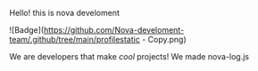 Hello! this is nova develoment

![Badge](https://github.com/Nova-develoment-team/.github/tree/main/profilestatic - Copy.png)

We are developers that make *cool* projects! We made nova-log.js

